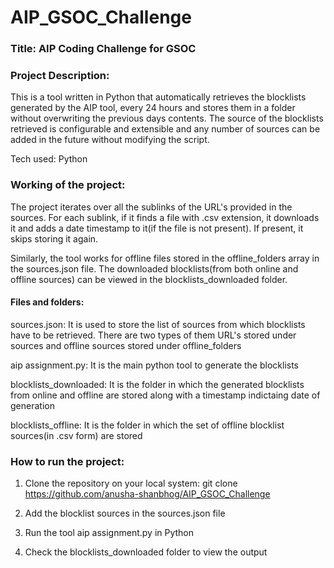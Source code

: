 # AIP_GSOC_Challenge
### Title: AIP Coding Challenge for GSOC
### Project Description: 
This is a tool written in Python that automatically retrieves the blocklists generated by the AIP tool, every 24 hours and stores them in a folder without overwriting the previous days contents.
The source of the blocklists retrieved is configurable and extensible and any number of sources can be added in the future without modifying the script.

Tech used: Python

### Working of the project:
The project iterates over all the sublinks of the URL's provided in the sources. For each sublink, if it finds a file with .csv extension, it downloads it and 
adds a date timestamp to it(if the file is not present). If present, it skips storing it again.

Similarly, the tool works for offline files stored in the offline_folders array in the sources.json file. The downloaded blocklists(from both online and offline sources) can be viewed in the blocklists_downloaded folder.


#### Files and folders:
sources.json: It is used to store the list of sources from which blocklists have to be retrieved. There are two types of them URL's stored under sources and offline sources stored under offline_folders

aip assignment.py: It is the main python tool to generate the blocklists

blocklists_downloaded: It is the folder in which the generated blocklists from online and offline are stored along with a timestamp indictaing date of generation

blocklists_offline: It is the folder in which the set of offline blocklist sources(in .csv form) are stored

### How to run the project:
1. Clone the repository on your local system: git clone https://github.com/anusha-shanbhog/AIP_GSOC_Challenge

2. Add the blocklist sources in the sources.json file

2. Run the tool aip assignment.py in Python

3. Check the blocklists_downloaded folder to view the output
